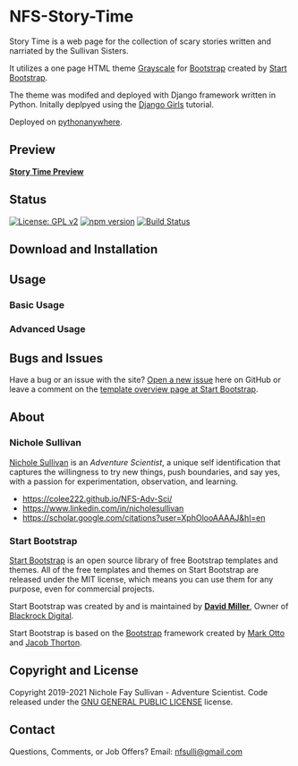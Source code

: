 # NFS-Story-Time
Story Time is a web page for the collection of scary stories written and narriated by the Sullivan Sisters.

It utilizes a one page HTML theme [Grayscale](http://startbootstrap.com/template-overviews/grayscale/) for [Bootstrap](http://getbootstrap.com/) created by [Start Bootstrap](http://startbootstrap.com/).

The theme was modifed and deployed with Django framework written in Python. Initally deplpyed using the [Django Girls](https://djangogirls.org/en/) tutorial.

Deployed on [pythonanywhere](https://www.pythonanywhere.com).

## Preview

**[Story Time Preview](https://nfsulli.pythonanywhere.com)**

## Status

[![License: GPL v2](https://img.shields.io/badge/License-GPL_v2-blue.svg)](https://www.gnu.org/licenses/old-licenses/gpl-2.0.en.html)
[![npm version](https://img.shields.io/npm/v/startbootstrap-grayscale.svg)](https://www.npmjs.com/package/startbootstrap-grayscale)
[![Build Status](https://travis-ci.org/BlackrockDigital/startbootstrap-grayscale.svg?branch=master)](https://travis-ci.org/BlackrockDigital/startbootstrap-grayscale)


## Download and Installation

## Usage

### Basic Usage

### Advanced Usage

## Bugs and Issues

Have a bug or an issue with the site? [Open a new issue](https://github.com/colee222/NFS-Story-Time/issues) here on GitHub or leave a comment on the [template overview page at Start Bootstrap](http://startbootstrap.com/template-overviews/grayscale/).

## About

### Nichole Sullivan

[Nichole Sullivan](https://colee222.github.io/NFS-Adv-Sci/) is an *Adventure Scientist*, a unique self identification that captures the willingness to try new things, push boundaries, and say yes, with a passion for experimentation, observation, and learning.

* https://colee222.github.io/NFS-Adv-Sci/
* https://www.linkedin.com/in/nicholesullivan
* https://scholar.google.com/citations?user=XphOlooAAAAJ&hl=en

### Start Bootstrap

[Start Bootstrap](https://startbootstrap.com) is an open source library of free Bootstrap templates and themes. All of the free templates and themes on Start Bootstrap are released under the MIT license, which means you can use them for any purpose, even for commercial projects.

Start Bootstrap was created by and is maintained by **[David Miller](http://davidmiller.io/)**, Owner of [Blackrock Digital](http://blackrockdigital.io/).

Start Bootstrap is based on the [Bootstrap](http://getbootstrap.com/) framework created by [Mark Otto](https://twitter.com/mdo) and [Jacob Thorton](https://twitter.com/fat).

## Copyright and License

Copyright 2019-2021 Nichole Fay Sullivan - Adventure Scientist. Code released under the [GNU GENERAL PUBLIC LICENSE](https://github.com/colee222/NFS-Story-Time/blob/main/LICENSE) license.

## Contact

Questions, Comments, or Job Offers? Email: [nfsulli@gmail.com](nfsulli@gmail.com)
